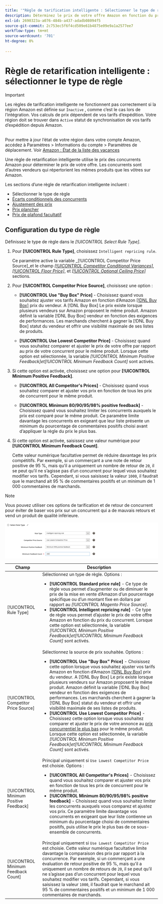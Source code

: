 ```yaml
---
title: '"Règle de tarification intelligente : Sélectionner le type de règle"'
description: Déterminez le prix de votre offre Amazon en fonction du prix de votre concurrent en créant une règle de retarification intelligente.
exl-id: 2690323a-a076-484b-a437-adadb08094f5
source-git-commit: 2c753ec5f6f4cd509e61b4875e09e9a1a2577ee7
workflow-type: tm+mt
source-wordcount: '701'
ht-degree: 0%

---
```


# Règle de retarification intelligente : sélectionner le type de règle

>[!IMPORTANT]
>
>Les règles de tarification intelligente ne fonctionnent pas correctement si la région Amazon est définie sur `Inactive` , comme c’est le cas lors de l’intégration. Vos calculs de prix dépendent de vos tarifs d’expédition. Votre région doit se trouver dans `Active` statut de synchronisation de vos tarifs d’expédition depuis Amazon.<br><br>
>
>Pour mettre à jour l’état de votre région dans votre compte Amazon, accédez à Paramètres > Informations du compte > Paramètres de déplacement. Voir [Amazon : État de la liste des vacances](https://sellercentral.amazon.com/gp/help/help.html?itemID=200135620/&quot;target=&quot;_blank)

Une règle de retarification intelligente utilise le prix des concurrents Amazon pour déterminer le prix de votre offre. Les concurrents sont d’autres vendeurs qui répertorient les mêmes produits que les vôtres sur Amazon.

Les sections d’une règle de retarification intelligente incluent :

- Sélectionner le type de règle
- [Écarts conditionnels des concurrents](./competitor-conditional-variances.md)
- [Ajustement des prix](./price-adjustment.md)
- [Prix plancher](./floor-price.md)
- [Prix de plafond facultatif](./optional-ceiling-price.md)

## Configuration du type de règle

Définissez le type de règle dans le _[!UICONTROL Select Rule Type]_.

1. Pour **[!UICONTROL Rule Type]**, choisissez `Intelligent repricing rule`.

   Ce paramètre active la variable _[!UICONTROL Competitor Price Source]_et le champ [_[!UICONTROL Competitor Conditional Variances]_](./competitor-conditional-variances.md), [_[!UICONTROL Floor Price]_](./floor-price.md), et [_[!UICONTROL Optional Ceiling Price]_](./optional-ceiling-price.md) sections.

1. Pour **[!UICONTROL Competitor Price Source]**, choisissez une option :

   - **[!UICONTROL Use "Buy Box" Price]** - Choisissez quand vous souhaitez ajuster vos tarifs Amazon en fonction d’Amazon [[!DNL Buy Box]](./buy-box-competitor-pricing.md) prix du vendeur. A [!DNL Buy Box] Le prix existe lorsque plusieurs vendeurs sur Amazon proposent le même produit. Amazon définit la variable [!DNL Buy Box] vendeur en fonction des exigences de performances. Les marchands cherchent à gagner la [!DNL Buy Box] statut du vendeur et offrir une visibilité maximale de ses listes de produits.

   - **[!UICONTROL Use Lowest Competitor Price]** - Choisissez quand vous souhaitez comparer et ajuster le prix de votre offre par rapport au prix de votre concurrent pour le même produit. Lorsque cette option est sélectionnée, la variable _[!UICONTROL Minimum Positive Feedback]_et_[!UICONTROL Minimum Feedback Count]_ sont activés.

1. Si cette option est activée, choisissez une option pour **[!UICONTROL Minimum Positive Feedback]**.

   - **[!UICONTROL All Competitor's Prices]** - Choisissez quand vous souhaitez comparer et ajuster vos prix en fonction de tous les prix de concurrent pour le même produit.

   - **[!UICONTROL Minimum 80/90/95/98% positive feedback]** - Choisissez quand vous souhaitez limiter les concurrents auxquels le prix est comparé pour le même produit. Ce paramètre limite davantage les concurrents en exigeant que leur liste présente un minimum du pourcentage de commentaires positifs choisi avant d’appliquer la règle du prix le plus bas.

1. Si cette option est activée, saisissez une valeur numérique pour **[!UICONTROL Minimum Feedback Count]**.

   Cette valeur numérique facultative permet de réduire davantage les prix compétitifs. Par exemple, si un commerçant a une note de retour positive de 95 %, mais qu’il a uniquement un nombre de retour de `20`, il se peut qu’il ne s’agisse pas d’un concurrent pour lequel vous souhaitez modifier vos tarifs. Cependant, si vous saisissez la valeur `1000`, il faudrait que le marchand ait 95 % de commentaires positifs et un minimum de 1 000 commentaires de marchands.

>[!NOTE]
>
>Vous pouvez utiliser ces options de tarification et de retour de concurrent pour éviter de baser vos prix sur un concurrent qui a de mauvais retours et vend un produit de qualité inférieure.

![Règle de retarification intelligente - sélectionnez le type de règle.](assets/ob-intelligent-price-rule-type.png)

| Champ | Description |
|--- |--- |
| [!UICONTROL Rule Type] | Sélectionnez un type de règle. Options :<ul><li>**[!UICONTROL Standard price rule]** - Ce type de règle vous permet d’augmenter ou de diminuer le prix de la mise en vente d’Amazon d’un pourcentage spécifique ou d’un montant fixe en dollars par rapport au _[!UICONTROL Magento Price Source]_. </li><li>**[!UICONTROL Intelligent repricing rule]** - Ce type de règle vous permet d’ajuster le prix de votre offre Amazon en fonction du prix du concurrent. Lorsque cette option est sélectionnée, la variable _[!UICONTROL Minimum Positive Feedback]_et_[!UICONTROL Minimum Feedback Count]_ sont activés.</li></ul> |
| [!UICONTROL Competitor Price Source] | Sélectionnez la source de prix souhaitée. Options :<ul><li>**[!UICONTROL Use "Buy Box" Price]** - Choisissez cette option lorsque vous souhaitez ajuster vos tarifs Amazon en fonction d’Amazon [[!DNL Buy Box]](./buy-box-competitor-pricing.md) prix du vendeur. A [!DNL Buy Box] Le prix existe lorsque plusieurs vendeurs sur Amazon proposent le même produit. Amazon définit la variable [!DNL Buy Box] vendeur en fonction des exigences de performances. Les marchands cherchent à gagner la [!DNL Buy Box] statut du vendeur et offrir une visibilité maximale de ses listes de produits.</li><li>**[!UICONTROL Use Lowest Competitor Price]** - Choisissez cette option lorsque vous souhaitez comparer et ajuster le prix de votre annonce au [prix concurrentiel le plus bas](./lowest-competitor-pricing.md) pour le même produit. Lorsque cette option est sélectionnée, la variable _[!UICONTROL Minimum Positive Feedback]_et_[!UICONTROL Minimum Feedback Count]_ sont activés.</li></ul> |
| [!UICONTROL Minimum Positive Feedback] | Principal uniquement si `Use Lowest Competitor Price` est choisie. Options :<ul><li>**[!UICONTROL All Competitor's Prices]** - Choisissez quand vous souhaitez comparer et ajuster vos prix en fonction de tous les prix de concurrent pour le même produit.</li><li>**[!UICONTROL Minimum 80/90/95/98% positive feedback]** - Choisissez quand vous souhaitez limiter les concurrents auxquels vous comparez et ajustez vos prix. Ce paramètre limite davantage vos concurrents en exigeant que leur liste contienne un minimum du pourcentage choisi de commentaires positifs, puis utilise le prix le plus bas de ce sous-ensemble de concurrents.</li></ul> |
| [!UICONTROL Minimum Feedback Count] | Principal uniquement si `Use Lowest Competitor Price` est choisie. Cette valeur numérique facultative limite davantage la comparaison des prix par rapport à la concurrence. Par exemple, si un commerçant a une évaluation de retour positive de 95 %, mais qu’il a uniquement un nombre de retours de `20`, il se peut qu’il ne s’agisse pas d’un concurrent pour lequel vous souhaitez modifier vos tarifs. Cependant, si vous saisissez la valeur `1000`, il faudrait que le marchand ait 95 % de commentaires positifs et un minimum de 1 000 commentaires de marchands. |
